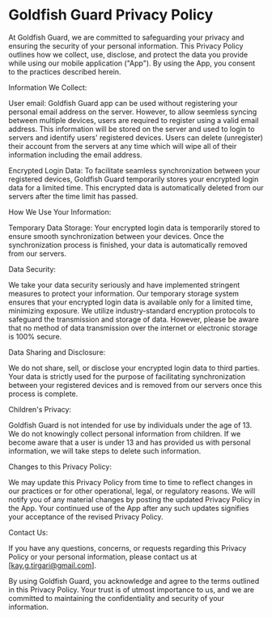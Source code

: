 # Goldfish Guard Privacy Policy

At Goldfish Guard, we are committed to safeguarding your privacy and ensuring the security of your personal information. This Privacy Policy outlines how we collect, use, disclose, and protect the data you provide while using our mobile application ("App"). By using the App, you consent to the practices described herein.

Information We Collect:

User email: Goldfish Guard app can be used without registering your personal email address on the server. However, to allow seemless syncing between multiple devices, users are required to register using a valid email address. This information will be stored on the server and used to login to servers and identify users' registered devices. Users can delete (unregister) their account from the servers at any time which will wipe all of their information including the email address.

Encrypted Login Data: To facilitate seamless synchronization between your registered devices, Goldfish Guard temporarily stores your encrypted login data for a limited time. This encrypted data is automatically deleted from our servers after the time limit has passed.

How We Use Your Information:

Temporary Data Storage: Your encrypted login data is temporarily stored to ensure smooth synchronization between your devices. Once the synchronization process is finished, your data is automatically removed from our servers.

Data Security:

We take your data security seriously and have implemented stringent measures to protect your information. Our temporary storage system ensures that your encrypted login data is available only for a limited time, minimizing exposure. We utilize industry-standard encryption protocols to safeguard the transmission and storage of data. However, please be aware that no method of data transmission over the internet or electronic storage is 100% secure.

Data Sharing and Disclosure:

We do not share, sell, or disclose your encrypted login data to third parties. Your data is strictly used for the purpose of facilitating synchronization between your registered devices and is removed from our servers once this process is complete.

Children's Privacy:

Goldfish Guard is not intended for use by individuals under the age of 13. We do not knowingly collect personal information from children. If we become aware that a user is under 13 and has provided us with personal information, we will take steps to delete such information.

Changes to this Privacy Policy:

We may update this Privacy Policy from time to time to reflect changes in our practices or for other operational, legal, or regulatory reasons. We will notify you of any material changes by posting the updated Privacy Policy in the App. Your continued use of the App after any such updates signifies your acceptance of the revised Privacy Policy.

Contact Us:

If you have any questions, concerns, or requests regarding this Privacy Policy or your personal information, please contact us at [kay.g.tirgari@gmail.com].

By using Goldfish Guard, you acknowledge and agree to the terms outlined in this Privacy Policy. Your trust is of utmost importance to us, and we are committed to maintaining the confidentiality and security of your information.
